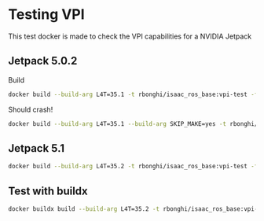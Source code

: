 # Testing VPI

This test docker is made to check the VPI capabilities for a NVIDIA Jetpack

## Jetpack 5.0.2

Build

```bash
docker build --build-arg L4T=35.1 -t rbonghi/isaac_ros_base:vpi-test -f Dockerfile.vpi .
```

Should crash!

```bash
docker build --build-arg L4T=35.1 --build-arg SKIP_MAKE=yes -t rbonghi/isaac_ros_base:vpi-test-run -f Dockerfile.vpi  .
```

## Jetpack 5.1

```bash
docker build --build-arg L4T=35.2 -t rbonghi/isaac_ros_base:vpi-test -f Dockerfile.vpi .
```

## Test with buildx

```bash
docker buildx build --build-arg L4T=35.2 -t rbonghi/isaac_ros_base:vpi-test --platform linux/arm64,linux/amd64 --push -f Dockerfile.vpi .
```
